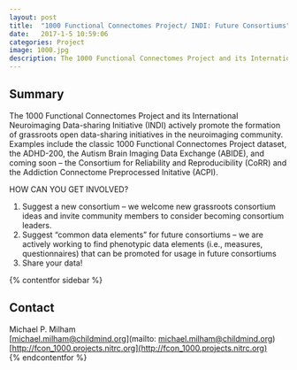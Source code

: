 ```yaml
---
layout: post
title:  "1000 Functional Connectomes Project/ INDI: Future Consortiums"
date:   2017-1-5 10:59:06
categories: Project
image: 1000.jpg
description: The 1000 Functional Connectomes Project and its International Neuroimaging Data-sharing Initiative (INDI) actively promote the formation of grassroots open data-sharing initiatives in the neuroimaging community.
---
```

## Summary
The 1000 Functional Connectomes Project and its International Neuroimaging Data-sharing Initiative (INDI) actively promote the formation of grassroots open data-sharing initiatives in the neuroimaging community. Examples include the classic 1000 Functional Connectomes Project dataset, the ADHD-200, the Autism Brain Imaging Data Exchange (ABIDE), and coming soon – the Consortium for Reliability and Reproducibility (CoRR) and the Addiction Connectome Preprocessed Initative (ACPI).

HOW CAN YOU GET INVOLVED?

1. Suggest a new consortium – we welcome new grassroots consortium ideas and invite community members to consider becoming consortium leaders.
2. Suggest “common data elements” for future consortiums – we are actively working to find phenotypic data elements (i.e., measures, questionnaires) that can be promoted for usage in future consortiums
3. Share your data!

{% contentfor sidebar %}
## Contact  
Michael P. Milham  
[michael.milham@childmind.org](mailto: michael.milham@childmind.org)  
[http://fcon_1000.projects.nitrc.org](http://fcon_1000.projects.nitrc.org)  
{% endcontentfor %}

